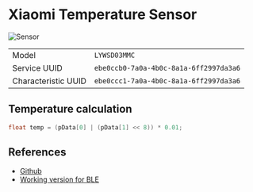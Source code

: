 # Xiaomi Temperature Sensor

![Sensor](https://i.imgur.com/B5J2PLV.png?1)

|                     |                                        |
|---------------------|----------------------------------------|
| Model               | `LYWSD03MMC` |
| Service UUID        | `ebe0ccb0-7a0a-4b0c-8a1a-6ff2997da3a6` |
| Characteristic UUID | `ebe0ccc1-7a0a-4b0c-8a1a-6ff2997da3a6` |

## Temperature calculation

```c++
float temp = (pData[0] | (pData[1] << 8)) * 0.01; 
```

## References

* [Github](https://github.com/polclota/esp32lywsd03mmc/blob/master/src/main.ino)
* [Working version for BLE](https://github.com/wakwak-koba/arduino-esp32)
